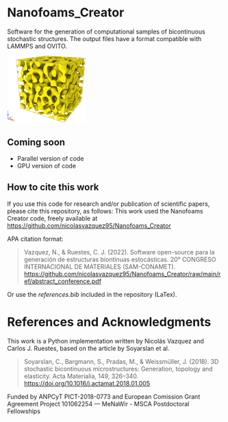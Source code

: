 # Nanofoams_Creator
Software for the generation of computational samples of bicontinuous stochastic structures. The output files have a format compatible with LAMMPS and OVITO.

<img src="100a0_54_gpu.png" style="zoom:30%;" /> 

## Coming soon

- Parallel version of code
- GPU version of code

## How to cite this work

If you use this code for research and/or publication of scientific papers, please cite this repository, as follows:
This work used the Nanofoams Creator code, freely available at https://github.com/nicolasvazquez95/Nanofoams_Creator

APA citation format:

> Vazquez, N., & Ruestes, C. J. (2022). Software open-source para la generación de estructuras biontinuas estocásticas. 20° CONGRESO INTERNACIONAL DE MATERIALES (SAM-CONAMET). https://github.com/nicolasvazquez95/Nanofoams_Creator/raw/main/ref/abstract_conference.pdf

Or use the _references.bib_ included in the repository (LaTex).

# References and Acknowledgments

This work is a Python implementation written by Nicolás Vazquez and Carlos J. Ruestes, based on the article by Soyarslan et al.

> Soyarslan, C., Bargmann, S., Pradas, M., & Weissmüller, J. (2018). 3D stochastic bicontinuous microstructures: Generation, topology and elasticity. Acta Materialia, 149, 326–340. https://doi.org/10.1016/j.actamat.2018.01.005

Funded by ANPCyT PICT-2018-0773 and European Comission Grant Agreement Project 101062254 — MeNaWir - MSCA Postdoctoral Fellowships